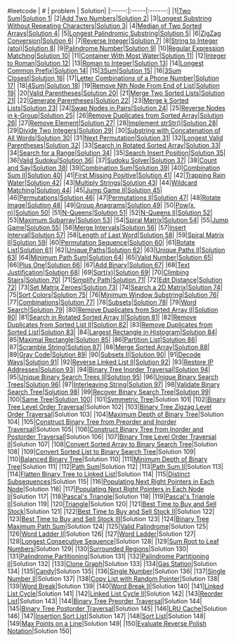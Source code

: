 #leetcode
| # | problem | Solution|
|:-----:|:-----|:------:|
|1|[Two Sum](https://leetcode.com/problems/two-sum)|[Solution 1](https://github.com/cedarz/ltcode/blob/master/1.cpp)|
|2|[Add Two Numbers](https://leetcode.com/problems/add-two-numbers)|[Solution 2](https://github.com/cedarz/ltcode/blob/master/2.cpp)|
|3|[Longest Substring Without Repeating Characters](https://leetcode.com/problems/longest-substring-without-repeating-characters)|[Solution 3](https://github.com/cedarz/ltcode/blob/master/3.cpp)|
|4|[Median of Two Sorted Arrays](https://leetcode.com/problems/median-of-two-sorted-arrays)|[Solution 4](https://github.com/cedarz/ltcode/blob/master/4.cpp)|
|5|[Longest Palindromic Substring](https://leetcode.com/problems/longest-palindromic-substring)|[Solution 5](https://github.com/cedarz/ltcode/blob/master/5.cpp)|
|6|[ZigZag Conversion](https://leetcode.com/problems/zigzag-conversion)|[Solution 6](https://github.com/cedarz/ltcode/blob/master/6.cpp)|
|7|[Reverse Integer](https://leetcode.com/problems/reverse-integer)|[Solution 7](https://github.com/cedarz/ltcode/blob/master/7.cpp)|
|8|[String to Integer (atoi)](https://leetcode.com/problems/string-to-integer-atoi)|[Solution 8](https://github.com/cedarz/ltcode/blob/master/8.cpp)|
|9|[Palindrome Number](https://leetcode.com/problems/palindrome-number)|[Solution 9](https://github.com/cedarz/ltcode/blob/master/9.cpp)|
|10|[Regular Expression Matching](https://leetcode.com/problems/regular-expression-matching)|[Solution 10](https://github.com/cedarz/ltcode/blob/master/10.cpp)|
|11|[Container With Most Water](https://leetcode.com/problems/container-with-most-water)|[Solution 11](https://github.com/cedarz/ltcode/blob/master/11.cpp)|
|12|[Integer to Roman](https://leetcode.com/problems/integer-to-roman)|[Solution 12](https://github.com/cedarz/ltcode/blob/master/12.cpp)|
|13|[Roman to Integer](https://leetcode.com/problems/roman-to-integer)|[Solution 13](https://github.com/cedarz/ltcode/blob/master/13.cpp)|
|14|[Longest Common Prefix](https://leetcode.com/problems/longest-common-prefix)|[Solution 14](https://github.com/cedarz/ltcode/blob/master/14.cpp)|
|15|[3Sum](https://leetcode.com/problems/3sum)|[Solution 15](https://github.com/cedarz/ltcode/blob/master/15.cpp)|
|16|[3Sum Closest](https://leetcode.com/problems/3sum-closest)|[Solution 16](https://github.com/cedarz/ltcode/blob/master/16.cpp)|
|17|[Letter Combinations of a Phone Number](https://leetcode.com/problems/letter-combinations-of-a-phone-number)|[Solution 17](https://github.com/cedarz/ltcode/blob/master/17.cpp)|
|18|[4Sum](https://leetcode.com/problems/4sum)|[Solution 18](https://github.com/cedarz/ltcode/blob/master/18.cpp)|
|19|[Remove Nth Node From End of List](https://leetcode.com/problems/remove-nth-node-from-end-of-list)|[Solution 19](https://github.com/cedarz/ltcode/blob/master/19.cpp)|
|20|[Valid Parentheses](https://leetcode.com/problems/valid-parentheses)|[Solution 20](https://github.com/cedarz/ltcode/blob/master/20.cpp)|
|21|[Merge Two Sorted Lists](https://leetcode.com/problems/merge-two-sorted-lists)|[Solution 21](https://github.com/cedarz/ltcode/blob/master/21.cpp)|
|22|[Generate Parentheses](https://leetcode.com/problems/generate-parentheses)|[Solution 22](https://github.com/cedarz/ltcode/blob/master/22.cpp)|
|23|[Merge k Sorted Lists](https://leetcode.com/problems/merge-k-sorted-lists)|[Solution 23](https://github.com/cedarz/ltcode/blob/master/23.cpp)|
|24|[Swap Nodes in Pairs](https://leetcode.com/problems/swap-nodes-in-pairs)|[Solution 24](https://github.com/cedarz/ltcode/blob/master/24.cpp)|
|25|[Reverse Nodes in k-Group](https://leetcode.com/problems/reverse-nodes-in-k-group)|[Solution 25](https://github.com/cedarz/ltcode/blob/master/25.cpp)|
|26|[Remove Duplicates from Sorted Array](https://leetcode.com/problems/remove-duplicates-from-sorted-array)|[Solution 26](https://github.com/cedarz/ltcode/blob/master/26.cpp)|
|27|[Remove Element](https://leetcode.com/problems/remove-element)|[Solution 27](https://github.com/cedarz/ltcode/blob/master/27.cpp)|
|28|[Implement strStr()](https://leetcode.com/problems/implement-strstr)|[Solution 28](https://github.com/cedarz/ltcode/blob/master/28.cpp)|
|29|[Divide Two Integers](https://leetcode.com/problems/divide-two-integers)|[Solution 29](https://github.com/cedarz/ltcode/blob/master/29.cpp)|
|30|[Substring with Concatenation of All Words](https://leetcode.com/problems/substring-with-concatenation-of-all-words)|[Solution 30](https://github.com/cedarz/ltcode/blob/master/30.cpp)|
|31|[Next Permutation](https://leetcode.com/problems/next-permutation)|[Solution 31](https://github.com/cedarz/ltcode/blob/master/31.cpp)|
|32|[Longest Valid Parentheses](https://leetcode.com/problems/longest-valid-parentheses)|[Solution 32](https://github.com/cedarz/ltcode/blob/master/32.cpp)|
|33|[Search in Rotated Sorted Array](https://leetcode.com/problems/search-in-rotated-sorted-array)|[Solution 33](https://github.com/cedarz/ltcode/blob/master/33.cpp)|
|34|[Search for a Range](https://leetcode.com/problems/search-for-a-range)|[Solution 34](https://github.com/cedarz/ltcode/blob/master/34.cpp)|
|35|[Search Insert Position](https://leetcode.com/problems/search-insert-position)|[Solution 35](https://github.com/cedarz/ltcode/blob/master/35.cpp)|
|36|[Valid Sudoku](https://leetcode.com/problems/valid-sudoku)|[Solution 36](https://github.com/cedarz/ltcode/blob/master/36.cpp)|
|37|[Sudoku Solver](https://leetcode.com/problems/sudoku-solver)|[Solution 37](https://github.com/cedarz/ltcode/blob/master/37.cpp)|
|38|[Count and Say](https://leetcode.com/problems/count-and-say)|[Solution 38](https://github.com/cedarz/ltcode/blob/master/38.cpp)|
|39|[Combination Sum](https://leetcode.com/problems/combination-sum)|[Solution 39](https://github.com/cedarz/ltcode/blob/master/39.cpp)|
|40|[Combination Sum II](https://leetcode.com/problems/combination-sum-ii)|[Solution 40](https://github.com/cedarz/ltcode/blob/master/40.cpp)|
|41|[First Missing Positive](https://leetcode.com/problems/first-missing-positive)|[Solution 41](https://github.com/cedarz/ltcode/blob/master/41.cpp)|
|42|[Trapping Rain Water](https://leetcode.com/problems/trapping-rain-water)|[Solution 42](https://github.com/cedarz/ltcode/blob/master/42.cpp)|
|43|[Multiply Strings](https://leetcode.com/problems/multiply-strings)|[Solution 43](https://github.com/cedarz/ltcode/blob/master/43.py)|
|44|[Wildcard Matching](https://leetcode.com/problems/wildcard-matching)|[Solution 44](https://github.com/cedarz/ltcode/blob/master/44.cpp)|
|45|[Jump Game II](https://leetcode.com/problems/jump-game-ii)|[Solution 45](https://github.com/cedarz/ltcode/blob/master/45.cpp)|
|46|[Permutations](https://leetcode.com/problems/permutations)|[Solution 46](https://github.com/cedarz/ltcode/blob/master/46.cpp)|
|47|[Permutations II](https://leetcode.com/problems/permutations-ii)|[Solution 47](https://github.com/cedarz/ltcode/blob/master/47.cpp)|
|48|[Rotate Image](https://leetcode.com/problems/rotate-image)|[Solution 48](https://github.com/cedarz/ltcode/blob/master/48.cpp)|
|49|[Group Anagrams](https://leetcode.com/problems/anagrams)|[Solution 49](https://github.com/cedarz/ltcode/blob/master/49.cpp)|
|50|[Pow(x, n)](https://leetcode.com/problems/powx-n)|[Solution 50](https://github.com/cedarz/ltcode/blob/master/50.cpp)|
|51|[N-Queens](https://leetcode.com/problems/n-queens)|[Solution 51](https://github.com/cedarz/ltcode/blob/master/51.cpp)|
|52|[N-Queens II](https://leetcode.com/problems/n-queens-ii)|[Solution 52](https://github.com/cedarz/ltcode/blob/master/52.cpp)|
|53|[Maximum Subarray](https://leetcode.com/problems/maximum-subarray)|[Solution 53](https://github.com/cedarz/ltcode/blob/master/53.cpp)|
|54|[Spiral Matrix](https://leetcode.com/problems/spiral-matrix)|[Solution 54](https://github.com/cedarz/ltcode/blob/master/54.cpp)|
|55|[Jump Game](https://leetcode.com/problems/jump-game)|[Solution 55](https://github.com/cedarz/ltcode/blob/master/55.cpp)|
|56|[Merge Intervals](https://leetcode.com/problems/merge-intervals)|[Solution 56](https://github.com/cedarz/ltcode/blob/master/56.cpp)|
|57|[Insert Interval](https://leetcode.com/problems/insert-interval)|[Solution 57](https://github.com/cedarz/ltcode/blob/master/57.cpp)|
|58|[Length of Last Word](https://leetcode.com/problems/length-of-last-word)|[Solution 58](https://github.com/cedarz/ltcode/blob/master/58.cpp)|
|59|[Spiral Matrix II](https://leetcode.com/problems/spiral-matrix-ii)|[Solution 59](https://github.com/cedarz/ltcode/blob/master/59.cpp)|
|60|[Permutation Sequence](https://leetcode.com/problems/permutation-sequence)|[Solution 60](https://github.com/cedarz/ltcode/blob/master/60.cpp)|
|61|[Rotate List](https://leetcode.com/problems/rotate-list)|[Solution 61](https://github.com/cedarz/ltcode/blob/master/61.cpp)|
|62|[Unique Paths](https://leetcode.com/problems/unique-paths)|[Solution 62](https://github.com/cedarz/ltcode/blob/master/62.cpp)|
|63|[Unique Paths II](https://leetcode.com/problems/unique-paths-ii)|[Solution 63](https://github.com/cedarz/ltcode/blob/master/63.cpp)|
|64|[Minimum Path Sum](https://leetcode.com/problems/minimum-path-sum)|[Solution 64](https://github.com/cedarz/ltcode/blob/master/64.cpp)|
|65|[Valid Number](https://leetcode.com/problems/valid-number)|[Solution 65](https://github.com/cedarz/ltcode/blob/master/65.cpp)|
|66|[Plus One](https://leetcode.com/problems/plus-one)|[Solution 66](https://github.com/cedarz/ltcode/blob/master/66.cpp)|
|67|[Add Binary](https://leetcode.com/problems/add-binary)|[Solution 67](https://github.com/cedarz/ltcode/blob/master/67.cpp)|
|68|[Text Justification](https://leetcode.com/problems/text-justification)|[Solution 68](https://github.com/cedarz/ltcode/blob/master/68.cpp)|
|69|[Sqrt(x)](https://leetcode.com/problems/sqrtx)|[Solution 69](https://github.com/cedarz/ltcode/blob/master/69.cpp)|
|70|[Climbing Stairs](https://leetcode.com/problems/climbing-stairs)|[Solution 70](https://github.com/cedarz/ltcode/blob/master/70.cpp)|
|71|[Simplify Path](https://leetcode.com/problems/simplify-path)|[Solution 71](https://github.com/cedarz/ltcode/blob/master/71.cpp)|
|72|[Edit Distance](https://leetcode.com/problems/edit-distance)|[Solution 72](https://github.com/cedarz/ltcode/blob/master/72.cpp)|
|73|[Set Matrix Zeroes](https://leetcode.com/problems/set-matrix-zeroes)|[Solution 73](https://github.com/cedarz/ltcode/blob/master/73.cpp)|
|74|[Search a 2D Matrix](https://leetcode.com/problems/search-a-2d-matrix)|[Solution 74](https://github.com/cedarz/ltcode/blob/master/74.cpp)|
|75|[Sort Colors](https://leetcode.com/problems/sort-colors)|[Solution 75](https://github.com/cedarz/ltcode/blob/master/75.cpp)|
|76|[Minimum Window Substring](https://leetcode.com/problems/minimum-window-substring)|[Solution 76](https://github.com/cedarz/ltcode/blob/master/76.cpp)|
|77|[Combinations](https://leetcode.com/problems/combinations)|[Solution 77](https://github.com/cedarz/ltcode/blob/master/77.cpp)|
|78|[Subsets](https://leetcode.com/problems/subsets)|[Solution 78](https://github.com/cedarz/ltcode/blob/master/78.cpp)|
|79|[Word Search](https://leetcode.com/problems/word-search)|[Solution 79](https://github.com/cedarz/ltcode/blob/master/79.cpp)|
|80|[Remove Duplicates from Sorted Array II](https://leetcode.com/problems/remove-duplicates-from-sorted-array-ii)|[Solution 80](https://github.com/cedarz/ltcode/blob/master/80.cpp)|
|81|[Search in Rotated Sorted Array II](https://leetcode.com/problems/search-in-rotated-sorted-array-ii)|[Solution 81](https://github.com/cedarz/ltcode/blob/master/81.cpp)|
|82|[Remove Duplicates from Sorted List II](https://leetcode.com/problems/remove-duplicates-from-sorted-list-ii)|[Solution 82](https://github.com/cedarz/ltcode/blob/master/82.cpp)|
|83|[Remove Duplicates from Sorted List](https://leetcode.com/problems/remove-duplicates-from-sorted-list)|[Solution 83](https://github.com/cedarz/ltcode/blob/master/83.cpp)|
|84|[Largest Rectangle in Histogram](https://leetcode.com/problems/largest-rectangle-in-histogram)|[Solution 84](https://github.com/cedarz/ltcode/blob/master/84.cpp)|
|85|[Maximal Rectangle](https://leetcode.com/problems/maximal-rectangle)|[Solution 85](https://github.com/cedarz/ltcode/blob/master/85.cpp)|
|86|[Partition List](https://leetcode.com/problems/partition-list)|[Solution 86](https://github.com/cedarz/ltcode/blob/master/86.cpp)|
|87|[Scramble String](https://leetcode.com/problems/scramble-string)|[Solution 87](https://github.com/cedarz/ltcode/blob/master/87.cpp)|
|88|[Merge Sorted Array](https://leetcode.com/problems/merge-sorted-array)|[Solution 88](https://github.com/cedarz/ltcode/blob/master/88.cpp)|
|89|[Gray Code](https://leetcode.com/problems/gray-code)|[Solution 89](https://github.com/cedarz/ltcode/blob/master/89.cpp)|
|90|[Subsets II](https://leetcode.com/problems/subsets-ii)|[Solution 90](https://github.com/cedarz/ltcode/blob/master/90.cpp)|
|91|[Decode Ways](https://leetcode.com/problems/decode-ways)|[Solution 91](https://github.com/cedarz/ltcode/blob/master/91.cpp)|
|92|[Reverse Linked List II](https://leetcode.com/problems/reverse-linked-list-ii)|[Solution 92](https://github.com/cedarz/ltcode/blob/master/92.cpp)|
|93|[Restore IP Addresses](https://leetcode.com/problems/restore-ip-addresses)|[Solution 93](https://github.com/cedarz/ltcode/blob/master/93.cpp)|
|94|[Binary Tree Inorder Traversal](https://leetcode.com/problems/binary-tree-inorder-traversal)|[Solution 94](https://github.com/cedarz/ltcode/blob/master/94.cpp)|
|95|[Unique Binary Search Trees II](https://leetcode.com/problems/unique-binary-search-trees-ii)|[Solution 95](https://github.com/cedarz/ltcode/blob/master/95.cpp)|
|96|[Unique Binary Search Trees](https://leetcode.com/problems/unique-binary-search-trees)|[Solution 96](https://github.com/cedarz/ltcode/blob/master/96.cpp)|
|97|[Interleaving String](https://leetcode.com/problems/interleaving-string)|[Solution 97](https://github.com/cedarz/ltcode/blob/master/97.cpp)|
|98|[Validate Binary Search Tree](https://leetcode.com/problems/validate-binary-search-tree)|[Solution 98](https://github.com/cedarz/ltcode/blob/master/98.cpp)|
|99|[Recover Binary Search Tree](https://leetcode.com/problems/recover-binary-search-tree)|[Solution 99](https://github.com/cedarz/ltcode/blob/master/99.cpp)|
|100|[Same Tree](https://leetcode.com/problems/same-tree)|[Solution 100](https://github.com/cedarz/ltcode/blob/master/100.cpp)|
|101|[Symmetric Tree](https://leetcode.com/problems/symmetric-tree)|Solution 101|
|102|[Binary Tree Level Order Traversal](https://leetcode.com/problems/binary-tree-level-order-traversal)|Solution 102|
|103|[Binary Tree Zigzag Level Order Traversal](https://leetcode.com/problems/binary-tree-zigzag-level-order-traversal)|Solution 103|
|104|[Maximum Depth of Binary Tree](https://leetcode.com/problems/maximum-depth-of-binary-tree)|Solution 104|
|105|[Construct Binary Tree from Preorder and Inorder Traversal](https://leetcode.com/problems/construct-binary-tree-from-preorder-and-inorder-traversal)|Solution 105|
|106|[Construct Binary Tree from Inorder and Postorder Traversal](https://leetcode.com/problems/construct-binary-tree-from-inorder-and-postorder-traversal)|Solution 106|
|107|[Binary Tree Level Order Traversal II](https://leetcode.com/problems/binary-tree-level-order-traversal-ii)|Solution 107|
|108|[Convert Sorted Array to Binary Search Tree](https://leetcode.com/problems/convert-sorted-array-to-binary-search-tree)|Solution 108|
|109|[Convert Sorted List to Binary Search Tree](https://leetcode.com/problems/convert-sorted-list-to-binary-search-tree)|Solution 109|
|110|[Balanced Binary Tree](https://leetcode.com/problems/balanced-binary-tree)|Solution 110|
|111|[Minimum Depth of Binary Tree](https://leetcode.com/problems/minimum-depth-of-binary-tree)|Solution 111|
|112|[Path Sum](https://leetcode.com/problems/path-sum)|Solution 112|
|113|[Path Sum II](https://leetcode.com/problems/path-sum-ii)|Solution 113|
|114|[Flatten Binary Tree to Linked List](https://leetcode.com/problems/flatten-binary-tree-to-linked-list)|Solution 114|
|115|[Distinct Subsequences](https://leetcode.com/problems/distinct-subsequences)|Solution 115|
|116|[Populating Next Right Pointers in Each Node](https://leetcode.com/problems/populating-next-right-pointers-in-each-node)|Solution 116|
|117|[Populating Next Right Pointers in Each Node II](https://leetcode.com/problems/populating-next-right-pointers-in-each-node-ii)|Solution 117|
|118|[Pascal's Triangle](https://leetcode.com/problems/pascal's-triangle)|Solution 118|
|119|[Pascal's Triangle II](https://leetcode.com/problems/pascals-yriangle-ii)|Solution 119|
|120|[Triangle](https://leetcode.com/problems/triangle)|Solution 120|
|121|[Best Time to Buy and Sell Stock](https://leetcode.com/problems/best-time-to-buy-and-sell-stock)|Solution 121|
|122|[Best Time to Buy and Sell Stock II](https://leetcode.com/problems/best-time-to-buy-and-sell-stock-ii)|Solution 122|
|123|[Best Time to Buy and Sell Stock III](https://leetcode.com/problems/best-time-to-buy-and-sell-stock-iii)|Solution 123|
|124|[Binary Tree Maximum Path Sum](https://leetcode.com/problems/binary-tree-maximum-path-sum)|Solution 124|
|125|[Valid Palindrome](https://leetcode.com/problems/valid-palindrome)|Solution 125|
|126|[Word Ladder II](https://leetcode.com/problems/word-ladder-ii)|Solution 126|
|127|[Word Ladder](https://leetcode.com/problems/word-ladder)|Solution 127|
|128|[Longest Consecutive Sequence](https://leetcode.com/problems/longest-consecutive-sequence)|Solution 128|
|129|[Sum Root to Leaf Numbers](https://leetcode.com/problems/sum-root-to-leaf-numbers)|Solution 129|
|130|[Surrounded Regions](https://leetcode.com/problems/surrounded-regions)|Solution 130|
|131|[Palindrome Partitioning](https://leetcode.com/problems/palindrome-partitioning)|Solution 131|
|132|[Palindrome Partitioning II](https://leetcode.com/problems/palindrome-partitioning-ii)|Solution 132|
|133|[Clone Graph](https://leetcode.com/problems/clone-graph)|Solution 133|
|134|[Gas Station](https://leetcode.com/problems/gas-station)|Solution 134|
|135|[Candy](https://leetcode.com/problems/candy)|Solution 135|
|136|[Single Number](https://leetcode.com/problems/single-number)|Solution 136|
|137|[Single Number II](https://leetcode.com/problems/single-number-ii)|Solution 137|
|138|[Copy List with Random Pointer](https://leetcode.com/problems/copy-list-with-random-pointer)|Solution 138|
|139|[Word Break](https://leetcode.com/problems/word-break)|Solution 139|
|140|[Word Break II](https://leetcode.com/problems/word-break-ii)|Solution 140|
|141|[Linked List Cycle](https://leetcode.com/problems/linked-list-cycle)|Solution 141|
|142|[Linked List Cycle II](https://leetcode.com/problems/linked-list-cycle-ii)|Solution 142|
|143|[Reorder List](https://leetcode.com/problems/reorder-list)|Solution 143|
|144|[Binary Tree Preorder Traversal](https://leetcode.com/problems/binary-tree-preorder-traversal)|Solution 144|
|145|[Binary Tree Postorder Traversal](https://leetcode.com/problems/binary-tree-postorder-traversal)|Solution 145|
|146|[LRU Cache](https://leetcode.com/problems/lru-cache)|Solution 146|
|147|[Insertion Sort List](https://leetcode.com/problems/insertion-sort-list)|Solution 147|
|148|[Sort List](https://leetcode.com/problems/sort-list)|Solution 148|
|149|[Max Points on a Line](https://leetcode.com/problems/max-points-on-a-line)|Solution 149|
|150|[Evaluate Reverse Polish Notation](https://leetcode.com/problems/evaluate-reverse-polish-notation)|Solution 150|
